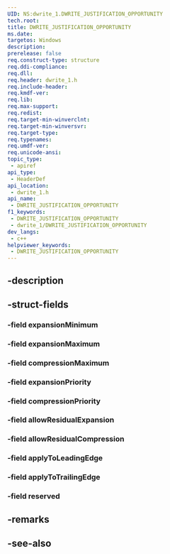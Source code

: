 ```yaml
---
UID: NS:dwrite_1.DWRITE_JUSTIFICATION_OPPORTUNITY
tech.root: 
title: DWRITE_JUSTIFICATION_OPPORTUNITY
ms.date: 
targetos: Windows
description: 
prerelease: false
req.construct-type: structure
req.ddi-compliance: 
req.dll: 
req.header: dwrite_1.h
req.include-header: 
req.kmdf-ver: 
req.lib: 
req.max-support: 
req.redist: 
req.target-min-winverclnt: 
req.target-min-winversvr: 
req.target-type: 
req.typenames: 
req.umdf-ver: 
req.unicode-ansi: 
topic_type:
 - apiref
api_type:
 - HeaderDef
api_location:
 - dwrite_1.h
api_name:
 - DWRITE_JUSTIFICATION_OPPORTUNITY
f1_keywords:
 - DWRITE_JUSTIFICATION_OPPORTUNITY
 - dwrite_1/DWRITE_JUSTIFICATION_OPPORTUNITY
dev_langs:
 - c++
helpviewer_keywords:
 - DWRITE_JUSTIFICATION_OPPORTUNITY
---
```


## -description

## -struct-fields

### -field expansionMinimum

### -field expansionMaximum

### -field compressionMaximum

### -field expansionPriority

### -field compressionPriority

### -field allowResidualExpansion

### -field allowResidualCompression

### -field applyToLeadingEdge

### -field applyToTrailingEdge

### -field reserved

## -remarks

## -see-also

